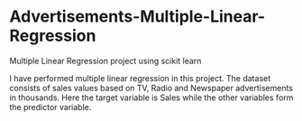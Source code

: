 # Advertisements-Multiple-Linear-Regression
Multiple Linear Regression project using scikit learn

I have performed multiple linear regression in this project. The dataset consists of sales values based on TV, Radio and Newspaper advertisements in thousands. Here the target variable is Sales while the other variables form the predictor variable.

